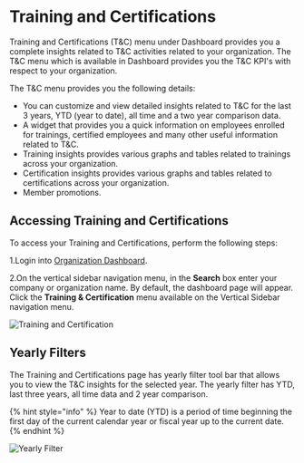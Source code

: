 # Training and Certifications

Training and Certifications (T\&C) menu under Dashboard provides you a complete insights related to T\&C activities related to your organization. The T\&C menu which is available in Dashboard provides you the T\&C KPI's with respect to your organization.&#x20;

The T\&C menu provides you the following details:

* You can customize and view detailed insights related to T\&C for the last 3 years, YTD (year to date), all time and a two year comparison data.&#x20;
* A widget that provides you a quick information on employees enrolled for trainings, certified employees and many other useful information related to T\&C. &#x20;
* Training insights provides various graphs and tables related to trainings across your organization.&#x20;
* Certification insights provides various graphs and tables related to certifications across your organization.
* Member promotions.

## Accessing Training and Certifications

To access your Training and Certifications, perform the following steps:

1.Login into [Organization Dashboard](https://organization.v2.lfx.linuxfoundation.org).&#x20;

2.On the vertical sidebar navigation menu, in the **Search** box enter your company or organization name. By default, the dashboard page will appear. Click the **Training & Certification** menu available on the Vertical Sidebar navigation menu.&#x20;

![Training and Certification](https://files.gitbook.com/v0/b/gitbook-28427.appspot.com/o/assets%2F-MgAESFs0H7zYsmTgcOZ%2F-MgjxIO9q4FY4b69bcFE%2F-Mgjyt865kN5oqWLaFXm%2FT%26C%20Main.png?alt=media\&token=d31f79b4-b07f-4d3e-916c-2f51e6b32de2)

## Yearly Filters&#x20;

The Training and Certifications page has yearly filter tool bar that allows you to view the T\&C insights for the selected year. The yearly filter has YTD, last three years, all time data and 2 year comparison.

{% hint style="info" %}
Year to date (YTD) is a period of time beginning the first day of the current calendar year or fiscal year up to the current date.
{% endhint %}

![Yearly Filter](https://files.gitbook.com/v0/b/gitbook-28427.appspot.com/o/assets%2F-MgAESFs0H7zYsmTgcOZ%2F-MgkAcuBComVSgVdu6\_h%2F-MgkEKIHUq-wA06tLeb8%2FVeer.gif?alt=media\&token=d918a358-520a-420a-a7c9-d2e90ec88de3)



